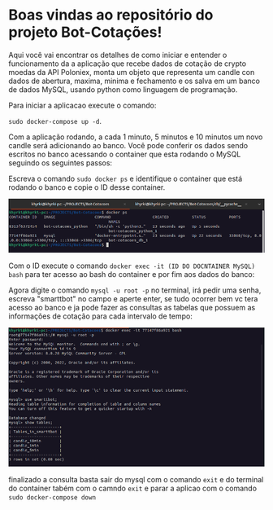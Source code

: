 # Boas vindas ao repositório do projeto Bot-Cotações!


Aqui você vai encontrar os detalhes de como iniciar e entender o funcionamento da a aplicação que recebe dados de cotação de crypto moedas da API Poloniex, monta um objeto que representa um candle con dados de abertura, maxima, minima e fechamento e os salva em um banco de dados MySQL, usando python como linguagem de programação.

Para iniciar a aplicacao execute o comando:

`sudo docker-compose up -d`.

Com a aplicação rodando, a cada 1 minuto, 5 minutos e 10 minutos um novo candle será adicionando ao banco.
Você pode conferir os dados sendo escritos no banco acessando o container que esta rodando o MySQL seguindo os seguintes passos:

Escreva o comando `sudo docker ps` e identifique o container que está rodando o banco e copie o ID desse container.

![image](imagens/exemplo1.png)

Com o ID execute o comando `docker exec -it (ID DO DOCNTAINER MySQL) bash` para ter acesso ao bash do container e por fim aos dados do banco:

Agora digite o comando `mysql -u root -p` no terminal, irá pedir uma senha, escreva "smarttbot" no campo e aperte enter, se tudo ocorrer bem vc tera acesso ao banco e ja pode fazer as consultas as tabelas que possuem as informações de cotação para cada intervalo de tempo:

![image](imagens/exemplo2.png)

finalizado a consulta basta sair do mysql com o comando `exit` e do terminal do container tabém com o camndo `exit` e parar a aplicao com o comando `sudo docker-compose down`
